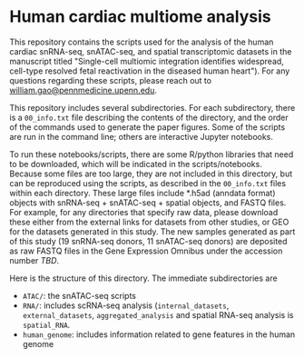 # Human cardiac multiome analysis
This repository contains the scripts used for the analysis of the human cardiac snRNA-seq, snATAC-seq, and spatial transcriptomic datasets in the manuscript titled "Single-cell multiomic integration identifies widespread, cell-type resolved fetal reactivation in the diseased human heart"). For any questions regarding these scripts, please reach out to william.gao@pennmedicine.upenn.edu. 

This repository includes several subdirectories. For each subdirectory, there is a `00_info.txt` file describing the contents of the directory, and the order of the commands used to generate the paper figures. Some of the scripts are run in the command line; others are interactive Jupyter notebooks. 

To run these notebooks/scripts, there are some R/python libraries that need to be downloaded, which will be indicated in the scripts/notebooks. Because some files are too large, they are not included in this directory, but can be reproduced using the scripts, as described in the `00_info.txt` files within each directory. These large files include *.h5ad (anndata format) objects with snRNA-seq + snATAC-seq + spatial objects, and FASTQ files. For example, for any directories that specify raw data, please download these either from the external links for datasets from other studies, or GEO for the datasets generated in this study. The new samples generated as part of this study (19 snRNA-seq donors, 11 snATAC-seq donors) are deposited as raw FASTQ files in the Gene Expression Omnibus under the accession number *TBD*. 

Here is the structure of this directory. The immediate subdirectories are 
- `ATAC/`: the snATAC-seq scripts
- `RNA/`: includes scRNA-seq analysis (`internal_datasets`, `external_datasets`, `aggregated_analysis` and spatial RNA-seq analysis is `spatial_RNA`.
- `human_genome`: includes information related to gene features in the human genome
